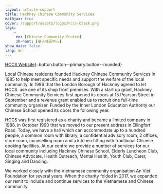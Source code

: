 ```yaml
---
layout: article-support
title: Hackney Chinese Community Services
mathjax: true
cover: /support/assets/logos/hccs-black.png
tags:
    -
     en: [Chinese Community Centre]
     zh-hant: [華人社區中心]
show_date: false
lang: en
---
```


[HCCS Website](https://www.hackneychinese.org.uk/){:.button.button--primary.button--rounded}

Local Chinese residents founded Hackney Chinese Community Services in 1985 to help meet specific needs and support the welfare of the local community. In 1986 that the London Borough of Hackney agreed to let HCCS. use one of its shop front premises. With a start up grant, Hackney Chinese Community Services first opened its doors at 15 Pearson Street in September and a revenue grant enabled us to recruit one full-time community organiser. Funded by the Inner London Education Authority our Chinese School opened its doors the following year.

HCCS was first registered as a charity and became a limited company in 1988. In October 1990 that we moved to our present address in Ellingfort Road. Today, we have a hall which can accommodate up to a hundred people, a common room with library, a confidential advisory room, 2 offices, store room, counselling room and a kitchen fitting with traditional Chinese cooking facilities. At our centre we provide a number of services for our local community including Hackney Chinese School, Elderly Luncheon Club, Chinese Advocate, Health Outreach, Mental Health, Youth Club, Carer, Singing and Dancing.

We worked closely with the Vietnamese community organisation An Viet Foundation for several years. When the charity folded in 2017, we expanded our remit to include and continue services to the Vietnamese and Chinese community.
